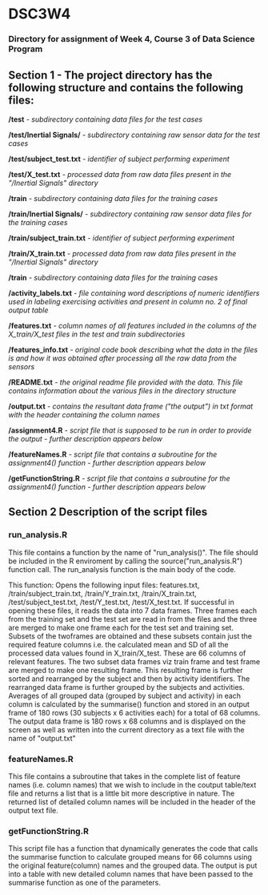 # DSC3W4
### Directory for assignment of Week 4, Course 3 of Data Science Program 

## Section 1 - The project directory has the following structure and contains the following files:
__/test__ *- subdirectory containing data files for the test cases*

__/test/Inertial Signals/__ *- subdirectory containing raw sensor data for the test cases*

__/test/subject_test.txt__ *- identifier of subject performing experiment*

__/test/X_test.txt__ *- processed data from raw data files present in the "/Inertial Signals" directory*

__/train__ *- subdirectory containing data files for the training cases*

__/train/Inertial Signals/__ *- subdirectory containing raw sensor data files for the training cases* 

__/train/subject_train.txt__ *- identifier of subject performing experiment*

__/train/X_train.txt__ *- processed data from raw data files present in the "/Inertial Signals" directory*

__/train__ *- subdirectory containing data files for the training cases*

__/activity_labels.txt__ *- file containing word descriptions of numeric identifiers used in labeling exercising activities and present in column no. 2 of final output table*

__/features.txt__ *- column names of all features included in the columns of the X_train/X_test files in the test and train subdirectories*

__/features_info.txt__ *- original code book describing what the data in the files is and how it was obtained after processing all the raw data from the sensors*

__/README.txt__ *- the original readme file provided with the data. This file contains information about the various files in the directory structure*

__/output.txt__ *- contains the resultant data frame ("the output") in txt format with the header containing the column names*

__/assignment4.R__ *- script file that is supposed to be run in order to provide the output - further description appears below*

__/featureNames.R__ *- script file that contains a subroutine for the assignment4() function - further description appears below*

__/getFunctionString.R__ *- script file that contains a subroutine for the assignment4() function - further description appears below*

## Section 2 Description of the script files
### run_analysis.R

This file contains a function by the name of "run_analysis()". The file should be included in the R enviroment by calling the source("run_analysis.R") function call. 
The run_analysis function is the main body of the code. 

This function: 
Opens the following input files: features.txt, /train/subject_train.txt, /train/Y_train.txt, /train/X_train.txt, /test/subject_test.txt, /test/Y_test.txt, /test/X_test.txt. 
If successful in opening these files, it reads the data into 7 data frames. Three frames each from the training set and the test set are read in from the files and the three are 
merged to make one frame each for the test set and training set. Subsets of the twoframes are obtained and these subsets contain just the required feature columns i.e. 
the calculated mean and SD of all the processed data values found in X_train/X_test. These are 66 columns of relevant features. 
The two subset data frames viz train frame and test frame are merged to make one resulting frame. 
This resulting frame is further sorted and rearranged by the subject and then by activity identifiers. 
The rearranged data frame is further grouped by the subjects and activities. Averages of all grouped data (grouped by subject and activity) in each column is calculated by the summarise() 
function and stored in an output frame of 180 rows (30 subjects x 6 activities each) for a total of 68 columns. 
The output data frame is 180 rows x 68 columns and is displayed on the screen as well as written into the current directory as a text file with the name of "output.txt"

### featureNames.R
This file contains a subroutine that takes in the complete list of feature names (i.e. column names) that we wish to include in the coutput table/text file and returns a list that is 
a little bit more descriptive in nature. The returned list of detailed column names will be included in the header of the output text file. 

### getFunctionString.R
This script file has a function that dynamically generates the code that calls the summarise function to calculate grouped means for 66 columns using the original feature(column) names and 
the grouped data.
The output is put into a table with new detailed column names that have been passed to the summarise function as one of the parameters.







